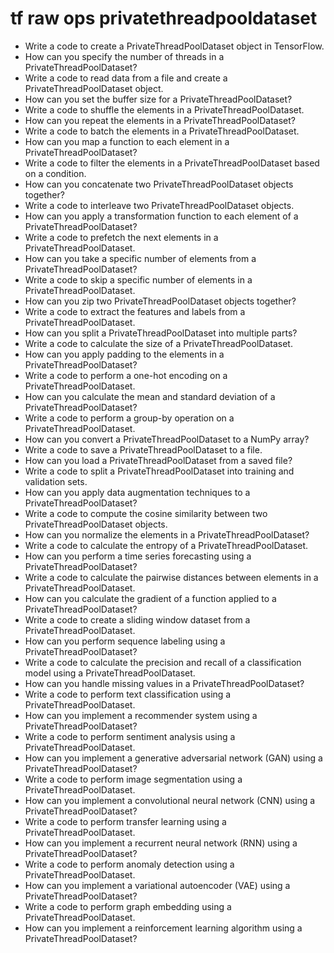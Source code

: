 # tf raw ops privatethreadpooldataset

- Write a code to create a PrivateThreadPoolDataset object in TensorFlow.
- How can you specify the number of threads in a PrivateThreadPoolDataset?
- Write a code to read data from a file and create a PrivateThreadPoolDataset object.
- How can you set the buffer size for a PrivateThreadPoolDataset?
- Write a code to shuffle the elements in a PrivateThreadPoolDataset.
- How can you repeat the elements in a PrivateThreadPoolDataset?
- Write a code to batch the elements in a PrivateThreadPoolDataset.
- How can you map a function to each element in a PrivateThreadPoolDataset?
- Write a code to filter the elements in a PrivateThreadPoolDataset based on a condition.
- How can you concatenate two PrivateThreadPoolDataset objects together?
- Write a code to interleave two PrivateThreadPoolDataset objects.
- How can you apply a transformation function to each element of a PrivateThreadPoolDataset?
- Write a code to prefetch the next elements in a PrivateThreadPoolDataset.
- How can you take a specific number of elements from a PrivateThreadPoolDataset?
- Write a code to skip a specific number of elements in a PrivateThreadPoolDataset.
- How can you zip two PrivateThreadPoolDataset objects together?
- Write a code to extract the features and labels from a PrivateThreadPoolDataset.
- How can you split a PrivateThreadPoolDataset into multiple parts?
- Write a code to calculate the size of a PrivateThreadPoolDataset.
- How can you apply padding to the elements in a PrivateThreadPoolDataset?
- Write a code to perform a one-hot encoding on a PrivateThreadPoolDataset.
- How can you calculate the mean and standard deviation of a PrivateThreadPoolDataset?
- Write a code to perform a group-by operation on a PrivateThreadPoolDataset.
- How can you convert a PrivateThreadPoolDataset to a NumPy array?
- Write a code to save a PrivateThreadPoolDataset to a file.
- How can you load a PrivateThreadPoolDataset from a saved file?
- Write a code to split a PrivateThreadPoolDataset into training and validation sets.
- How can you apply data augmentation techniques to a PrivateThreadPoolDataset?
- Write a code to compute the cosine similarity between two PrivateThreadPoolDataset objects.
- How can you normalize the elements in a PrivateThreadPoolDataset?
- Write a code to calculate the entropy of a PrivateThreadPoolDataset.
- How can you perform a time series forecasting using a PrivateThreadPoolDataset?
- Write a code to calculate the pairwise distances between elements in a PrivateThreadPoolDataset.
- How can you calculate the gradient of a function applied to a PrivateThreadPoolDataset?
- Write a code to create a sliding window dataset from a PrivateThreadPoolDataset.
- How can you perform sequence labeling using a PrivateThreadPoolDataset?
- Write a code to calculate the precision and recall of a classification model using a PrivateThreadPoolDataset.
- How can you handle missing values in a PrivateThreadPoolDataset?
- Write a code to perform text classification using a PrivateThreadPoolDataset.
- How can you implement a recommender system using a PrivateThreadPoolDataset?
- Write a code to perform sentiment analysis using a PrivateThreadPoolDataset.
- How can you implement a generative adversarial network (GAN) using a PrivateThreadPoolDataset?
- Write a code to perform image segmentation using a PrivateThreadPoolDataset.
- How can you implement a convolutional neural network (CNN) using a PrivateThreadPoolDataset?
- Write a code to perform transfer learning using a PrivateThreadPoolDataset.
- How can you implement a recurrent neural network (RNN) using a PrivateThreadPoolDataset?
- Write a code to perform anomaly detection using a PrivateThreadPoolDataset.
- How can you implement a variational autoencoder (VAE) using a PrivateThreadPoolDataset?
- Write a code to perform graph embedding using a PrivateThreadPoolDataset.
- How can you implement a reinforcement learning algorithm using a PrivateThreadPoolDataset?